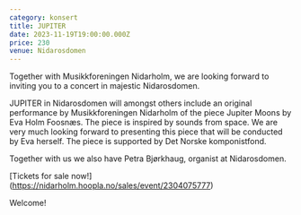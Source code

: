 ```yaml
---
category: konsert
title: JUPITER
date: 2023-11-19T19:00:00.000Z
price: 230
venue: Nidarosdomen
---
```

T﻿ogether with Musikkforeningen Nidarholm, we are looking forward to inviting you to a concert in majestic Nidarosdomen. 
 
J﻿UPITER in Nidarosdomen will amongst others include an original performance by Musikkforeningen Nidarholm of the piece Jupiter Moons by Eva Holm Foosnæs. The piece is inspired by sounds from space. We are very much looking forward to presenting this piece that will be conducted by Eva herself. 
T﻿he piece is supported by Det Norske komponistfond. 

T﻿ogether with us we also have Petra Bjørkhaug, organist at Nidarosdomen.

[Tickets for sale now!] (https://nidarholm.hoopla.no/sales/event/2304075777)

Welcome!

